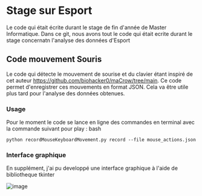 # Stage sur Esport
Le code qui était écrite durant le stage de fin d'année de Master Informatique. Dans ce git, nous avons tout le code qui était ecrite durant le stage concernatn l'analyse des données d'Esport

## Code mouvement Souris 
Le code qui détecte le mouvement de sourise et du clavier étant inspiré de cet auteur https://github.com/biohacker0/maCrow/tree/main. Ce code permet d'enregistrer ces mouvements en format JSON. Cela va être utile plus tard pour l'analyse des données obtenues.

### Usage
Pour le moment le code se lance en ligne des commandes en terminal avec la commande suivant pour play :
bash
```
python recordMouseKeyboardMovement.py record --file mouse_actions.json
```

### Interface graphique 

En supplément, j'ai pu developpé une interface graphique à l'aide de bibliotheque tkinter

![image](https://github.com/user-attachments/assets/bdc37cc6-888f-42df-ad88-900490856bc1)
